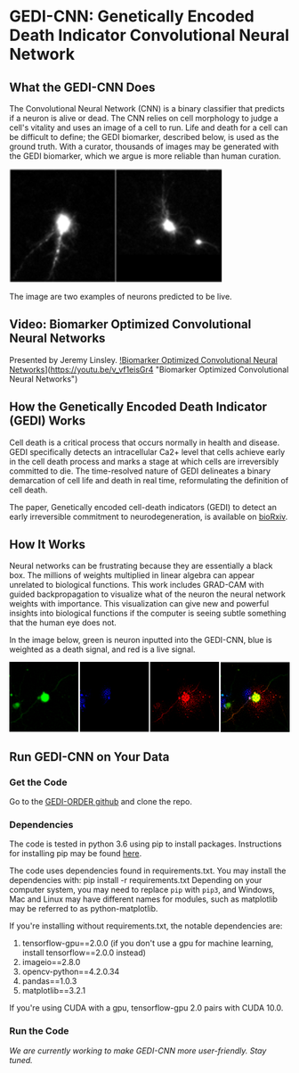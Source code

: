 # GEDI-CNN: Genetically Encoded Death Indicator Convolutional Neural Network

## What the GEDI-CNN Does

The Convolutional Neural Network (CNN) is a binary classifier that predicts if a neuron is alive or dead. The CNN relies on cell morphology to judge a cell's vitality and uses an image of a cell to run. Life and death for a cell can be difficult to define; the GEDI biomarker, described below, is used as the ground truth. With a curator, thousands of images may be generated with the GEDI biomarker, which we argue is more reliable than human curation. 

![Neuron](/examples/neuron.png)

The image are two examples of neurons predicted to be live. 

## Video: Biomarker Optimized Convolutional Neural Networks

Presented by Jeremy Linsley.
[!Biomarker Optimized Convolutional Neural Networks](http://i.imgur.com/Ot5DWAW.png)](https://youtu.be/v_vf1eisGr4 "Biomarker Optimized Convolutional Neural Networks")

## How the Genetically Encoded Death Indicator (GEDI) Works

Cell death is a critical process that occurs normally in health and disease. GEDI specifically detects an intracellular Ca2+ level that cells achieve early in the cell death process and marks a stage at which cells are irreversibly committed to die. The time-resolved nature of GEDI delineates a binary demarcation of cell life and death in real time, reformulating the definition of cell death. 

The paper, Genetically encoded cell-death indicators (GEDI) to detect an early irreversible commitment to neurodegeneration, is available on [bioRxiv](https://www.biorxiv.org/content/10.1101/726588v1).

## How It Works

Neural networks can be frustrating because they are essentially a black box. The millions of weights multiplied in linear algebra can appear unrelated to biological functions. This work includes GRAD-CAM with guided backpropagation to visualize what of the neuron the neural network weights with importance. This visualization can give new and powerful insights into biological functions if the computer is seeing subtle something that the human eye does not. 

In the image below, green is neuron inputted into the GEDI-CNN, blue is weighted as a death signal, and red is a live signal.  

![Gradcam](/examples/gradcam.png)

## Run GEDI-CNN on Your Data

### Get the Code
Go to the [GEDI-ORDER github](https://github.com/finkbeiner-lab/GEDI-ORDER) and clone the repo. 

### Dependencies
The code is tested in python 3.6 using pip to install packages. Instructions for installing pip may be found [here](https://pip.pypa.io/en/stable/installing/).

The code uses dependencies found in requirements.txt. You may install the dependencies with:
    pip install -r requirements.txt
Depending on your computer system, you may need to replace `pip` with `pip3`, and Windows, Mac and Linux may have different names for modules, such as matplotlib may be referred to as python-matplotlib.

If you're installing without requirements.txt, the notable dependencies are:
1. tensorflow-gpu==2.0.0 (if you don't use a gpu for machine learning, install tensorflow==2.0.0 instead)
2. imageio==2.8.0
3. opencv-python==4.2.0.34
4. pandas==1.0.3
5. matplotlib==3.2.1

If you're using CUDA with a gpu, tensorflow-gpu 2.0 pairs with CUDA 10.0. 

### Run the Code 
_We are currently working to make GEDI-CNN more user-friendly. Stay tuned._

